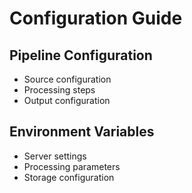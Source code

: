 
# Configuration Guide

## Pipeline Configuration
- Source configuration
- Processing steps
- Output configuration

## Environment Variables
- Server settings
- Processing parameters
- Storage configuration
